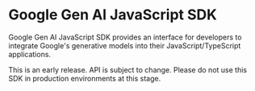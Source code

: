 # Google Gen AI JavaScript SDK

Google Gen AI JavaScript SDK provides an interface for developers to integrate
Google's generative models into their JavaScript/TypeScript applications.

This is an early release. API is subject to change. Please do not use this SDK
in production environments at this stage.
